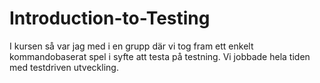 # Introduction-to-Testing
I kursen så var jag med i en grupp där vi tog fram ett enkelt kommandobaserat spel i syfte att testa på testning. Vi jobbade hela tiden med testdriven utveckling.


